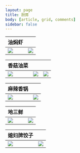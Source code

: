 ```yaml
---
layout: page
title: 厨房
body: [article, grid, comments]
sidebar: false
---
```


| 油焖虾| | 
|-----|-----|
|![](http://q71641bxv.bkt.clouddn.com/youmendaxia.jpg)| ![](http://q71641bxv.bkt.clouddn.com/youmendaxia_0.jpg)|

| 香菇油菜| | |
|-----|-----|------|
|![](http://q71641bxv.bkt.clouddn.com/xiangguyoucai.jpg)| ![](http://q71641bxv.bkt.clouddn.com/xiangguyoucai_0.jpg)| ![](http://q71641bxv.bkt.clouddn.com/xiangguyoucai_1.jpg)|

| 麻辣香锅| |
|-----|-----|
|![](http://q71641bxv.bkt.clouddn.com/malaxiangguo.jpg)| ![](http://q71641bxv.bkt.clouddn.com/malaxiangguo_0.jpg)|

| 地三鲜| | 
|-----|-----|
|![](http://q71641bxv.bkt.clouddn.com/disanxian.jpg)| ![](http://q71641bxv.bkt.clouddn.com/disanxian_0.jpg)| 

| 媳妇牌饺子| | 
|-----|-----|
|![](http://q71641bxv.bkt.clouddn.com/jiaozi.jpg)| ![](http://q71641bxv.bkt.clouddn.com/jiaozi_0.jpg)| 










